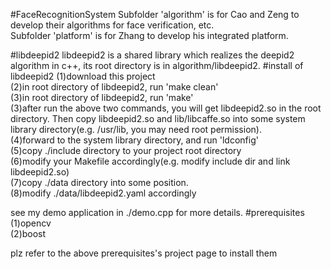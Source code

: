 #FaceRecognitionSystem
Subfolder 'algorithm' is for Cao and Zeng to develop their algorithms for face verification, etc. <br>
Subfolder 'platform' is for Zhang to develop his integrated platform.

#libdeepid2
libdeepid2 is a shared library which realizes the deepid2 algorithm in c++, its root directory is in algorithm/libdeepid2.
#install of libdeepid2
(1)download this project<br>
(2)in root directory of libdeepid2, run 'make clean'<br>
(3)in root directory of libdeepid2, run 'make'<br>
(3)after run the above two commands, you will get libdeepid2.so in the root directory. Then copy libdeepid2.so and lib/libcaffe.so into some system library directory(e.g. /usr/lib, you may need root permission).<br>
(4)forward to the system library directory, and run 'ldconfig'<br>
(5)copy ./include directory to your project root directory<br>
(6)modify your Makefile accordingly(e.g. modify include dir and link libdeepid2.so)<br>
(7)copy ./data directory into some position.<br>
(8)modify ./data/libdeepid2.yaml accordingly<br>

see my demo application in ./demo.cpp for more details.
#prerequisites
(1)opencv<br>
(2)boost<br>

plz refer to the above prerequisites's project page to install them


